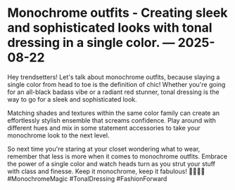 # Monochrome outfits - Creating sleek and sophisticated looks with tonal dressing in a single color. — 2025-08-22

Hey trendsetters! Let's talk about monochrome outfits, because slaying a single color from head to toe is the definition of chic! Whether you're going for an all-black badass vibe or a radiant red stunner, tonal dressing is the way to go for a sleek and sophisticated look.

Matching shades and textures within the same color family can create an effortlessly stylish ensemble that screams confidence. Play around with different hues and mix in some statement accessories to take your monochrome look to the next level.

So next time you're staring at your closet wondering what to wear, remember that less is more when it comes to monochrome outfits. Embrace the power of a single color and watch heads turn as you strut your stuff with class and finesse. Keep it monochrome, keep it fabulous! 💁🏻‍♀️✨ #MonochromeMagic #TonalDressing #FashionForward